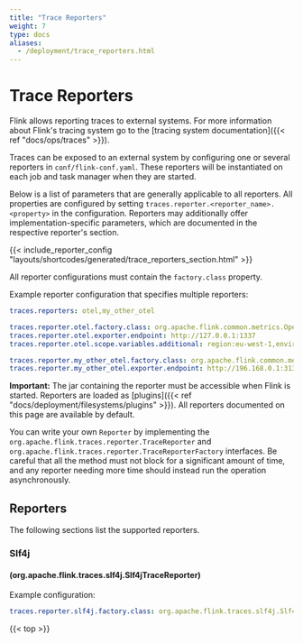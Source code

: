 ```yaml
---
title: "Trace Reporters"
weight: 7
type: docs
aliases:
  - /deployment/trace_reporters.html
---
```

<!--
Licensed to the Apache Software Foundation (ASF) under one
or more contributor license agreements.  See the NOTICE file
distributed with this work for additional information
regarding copyright ownership.  The ASF licenses this file
to you under the Apache License, Version 2.0 (the
"License"); you may not use this file except in compliance
with the License.  You may obtain a copy of the License at

  http://www.apache.org/licenses/LICENSE-2.0

Unless required by applicable law or agreed to in writing,
software distributed under the License is distributed on an
"AS IS" BASIS, WITHOUT WARRANTIES OR CONDITIONS OF ANY
KIND, either express or implied.  See the License for the
specific language governing permissions and limitations
under the License.
-->

# Trace Reporters

Flink allows reporting traces to external systems.
For more information about Flink's tracing system go to the [tracing system documentation]({{< ref "docs/ops/traces" >}}).

Traces can be exposed to an external system by configuring one or several reporters in `conf/flink-conf.yaml`. These
reporters will be instantiated on each job and task manager when they are started.

Below is a list of parameters that are generally applicable to all reporters.
All properties are configured by setting `traces.reporter.<reporter_name>.<property>` in the configuration.
Reporters may additionally offer implementation-specific parameters, which are documented in the respective reporter's section. 

{{< include_reporter_config "layouts/shortcodes/generated/trace_reporters_section.html" >}}

All reporter configurations must contain the `factory.class` property.

Example reporter configuration that specifies multiple reporters:

```yaml
traces.reporters: otel,my_other_otel

traces.reporter.otel.factory.class: org.apache.flink.common.metrics.OpenTelemetryTraceReporterFactory
traces.reporter.otel.exporter.endpoint: http://127.0.0.1:1337
traces.reporter.otel.scope.variables.additional: region:eu-west-1,environment:local-pnowojski-test,flink_runtime:1.17.1

traces.reporter.my_other_otel.factory.class: org.apache.flink.common.metrics.OpenTelemetryTraceReporterFactory
traces.reporter.my_other_otel.exporter.endpoint: http://196.168.0.1:31337
```

**Important:** The jar containing the reporter must be accessible when Flink is started.
 Reporters are loaded as [plugins]({{< ref "docs/deployment/filesystems/plugins" >}}).
 All reporters documented on this page are available by default.

You can write your own `Reporter` by implementing the `org.apache.flink.traces.reporter.TraceReporter` and `org.apache.flink.traces.reporter.TraceReporterFactory` interfaces.
Be careful that all the method must not block for a significant amount of time, and any reporter needing more time should instead run the operation asynchronously.

## Reporters

The following sections list the supported reporters.

### Slf4j
#### (org.apache.flink.traces.slf4j.Slf4jTraceReporter)

Example configuration:

```yaml
traces.reporter.slf4j.factory.class: org.apache.flink.traces.slf4j.Slf4jTraceReporterFactory
```
{{< top >}}
